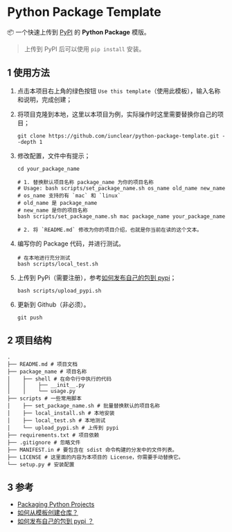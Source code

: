 # Python Package Template

📦 一个快速上传到 [PyPI](https://pypi.org/) 的 **Python Package** 模版。

> 上传到 PyPI 后可以使用 `pip install` 安装。

## 1 使用方法

1. 点击本项目右上角的绿色按钮 `Use this template`（使用此模板），输入名称和说明，完成创建；

2. 将项目克隆到本地，这里以本项目为例，实际操作时这里需要替换你自己的项目；

   ```
   git clone https://github.com/iunclear/python-package-template.git --depth 1
   ```

3. 修改配置，文件中有提示；

   ```
   cd your_package_name
   
   # 1. 替换默认项目名称 package_name 为你的项目名称
   # Usage: bash scripts/set_package_name.sh os_name old_name new_name
   # os_name 支持的有 `mac` 和 `linux`
   # old_name 是 package_name
   # new_name 是你的项目名称
   bash scripts/set_package_name.sh mac package_name your_package_name
   
   # 2. 将 `README.md` 修改为你的项目介绍，也就是你当前在读的这个文本。
   ```

4. 编写你的 Package 代码，并进行测试。

   ```
   # 在本地进行充分测试
   bash scripts/local_test.sh
   ```

5. 上传到 PyPi（需要注册），参考[如何发布自己的包到 pypi](https://www.v2ai.cn/2018/07/30/python/1-pypi/)；

   ```
   bash scripts/upload_pypi.sh
   ```

6. 更新到 Github（非必须）。

   ```
   git push
   ```

## 2 项目结构

```
.
├── README.md # 项目文档
├── package_name # 项目名称
│    ├── shell # 在命令行中执行的代码
│    │    ├── __init__.py
│    │    └── usage.py
├── scripts # 一些常用脚本
│    ├── set_package_name.sh # 批量替换默认的项目名称
│    ├── local_install.sh # 本地安装
│    ├── local_test.sh # 本地测试
│    └── upload_pypi.sh # 上传到 pypi
├── requirements.txt # 项目依赖
├── .gitignore # 忽略文件
├── MANIFEST.in # 要包含在 sdist 命令构建的分发中的文件列表。
├── LICENSE # 这里面的内容为本项目的 License，你需要手动替换它。
└── setup.py # 安装配置
```

## 3 参考

- [Packaging Python Projects](https://packaging.python.org/en/latest/tutorials/packaging-projects/)
- [如何从模板创建仓库？](https://docs.github.com/cn/github/creating-cloning-and-archiving-repositories/creating-a-repository-from-a-template)
- [如何发布自己的包到 pypi ？](https://www.v2ai.cn/2018/07/30/python/1-pypi/)
